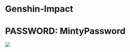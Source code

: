 # Genshin-Impact

<h1><b>PASSWORD: MintyPassword</b></h1>
<a href='https://goo.su/QTQ4zd'  ><img src="https://imgur.com/ROpRef9"/> </a>
